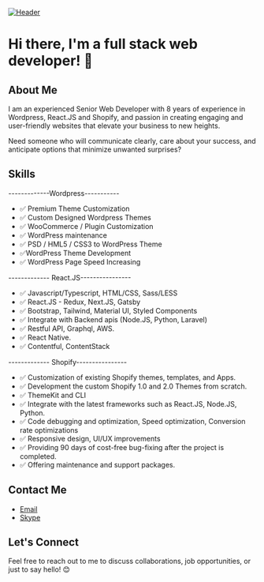 [![Header](https://www.creative-tim.com/blog/content/images/size/w1140/2021/08/rebranding-post--1-.jpg "Header")](https://www.creative-tim.com/)


# Hi there, I'm a full stack web developer! 👋

## About Me
I am an experienced Senior Web Developer with 8 years of experience in Wordpress, React.JS and Shopify, and passion in creating engaging and user-friendly websites that elevate your business to new heights.

Need someone who will communicate clearly, care about your success, and anticipate options that minimize unwanted surprises? 

## Skills
 -------------Wordpress-----------
- ✅ Premium Theme Customization
- ✅ Custom Designed Wordpress Themes
- ✅ WooCommerce / Plugin Customization
- ✅ WordPress maintenance
- ✅ PSD / HML5 / CSS3 to WordPress Theme
- ✅WordPress Theme Development
- ✅ WordPress Page Speed Increasing

------------- React.JS----------------
- ✅ Javascript/Typescript, HTML/CSS, Sass/LESS
- ✅ React.JS - Redux, Next.JS, Gatsby
- ✅ Bootstrap, Tailwind, Material UI, Styled Components
- ✅ Integrate with Backend apis (Node.JS, Python, Laravel)
- ✅ Restful API, Graphql, AWS.
- ✅ React Native.
- ✅ Contentful, ContentStack

------------- Shopify----------------
- ✅ Customization of existing Shopify themes, templates, and Apps.
- ✅ Development the custom Shopify 1.0 and 2.0 Themes from scratch.
- ✅ ThemeKit and CLI
- ✅ Integrate with the latest frameworks such as React.JS, Node.JS, Python.
- ✅ Code debugging and optimization, Speed optimization, Conversion rate optimizations
- ✅ Responsive design, UI/UX improvements
- ✅ Providing 90 days of cost-free bug-fixing after the project is completed.
- ✅ Offering maintenance and support packages.
 
## Contact Me
- [Email](mailto:chaowang318915@gmail.com)
- [Skype](skype:live:.cid.2d87b5c5ddaa2d6?chat)

## Let's Connect
Feel free to reach out to me to discuss collaborations, job opportunities, or just to say hello! 😊
